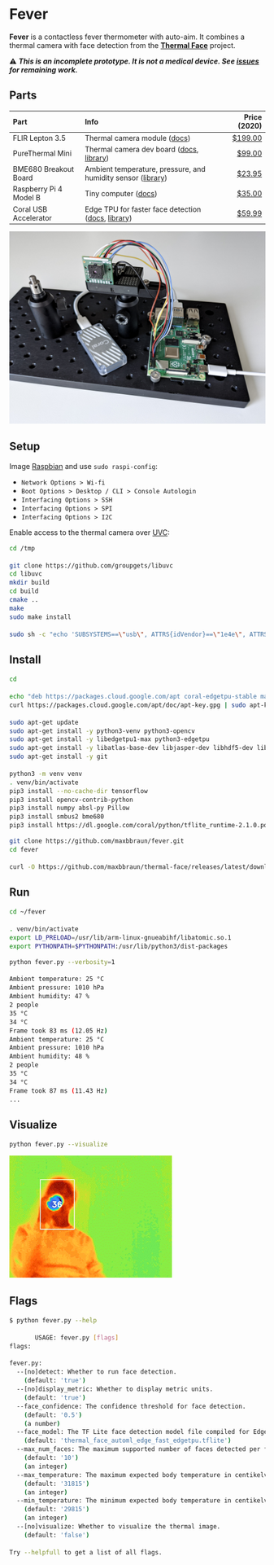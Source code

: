 # Fever

**Fever** is a contactless fever thermometer with auto-aim. It combines a thermal camera with face detection from the [**Thermal Face**](https://github.com/maxbbraun/thermal-face) project.

⚠️ ***This is an incomplete prototype. It is not a medical device. See [issues](https://github.com/maxbbraun/fever/issues) for remaining work.***

## Parts

| Part | Info | Price (2020) |
| :- | :- | -: |
| FLIR Lepton 3.5 | Thermal camera module ([docs](https://groupgets.com/manufacturers/flir/products/lepton-3-5)) | [$199.00](https://www.digikey.com/product-detail/en/flir-lepton/500-0771-01/500-0771-01-ND/7606616) |
| PureThermal Mini | Thermal camera dev board ([docs](https://groupgets.com/manufacturers/getlab/products/purethermal-mini-flir-lepton-smart-i-o-module), [library](https://github.com/groupgets/purethermal1-uvc-capture#uvc-radiometrypy)) | [$99.00](https://www.digikey.com/product-detail/en/groupgets-llc/PURETHERMAL-M/2077-PURETHERMAL-M-ND/9866289) |
| BME680 Breakout Board | Ambient temperature, pressure, and humidity sensor ([library](https://github.com/pimoroni/bme680-python)) | [$23.95](https://www.sparkfun.com/products/15743) |
| Raspberry Pi 4 Model B | Tiny computer ([docs](https://www.raspberrypi.org/products/raspberry-pi-4-model-b/)) | [$35.00](https://www.raspberrypi.org/products/raspberry-pi-4-model-b/)
| Coral USB Accelerator | Edge TPU for faster face detection ([docs](https://coral.ai/docs/accelerator/get-started/), [library](https://github.com/google-coral/edgetpu)) | [$59.99](https://coral.ai/products/accelerator/) |

![Parts](parts.jpg)

## Setup

Image [Raspbian](https://www.raspberrypi.org/downloads/raspbian/) and use `sudo raspi-config`:
- `Network Options > Wi-fi`
- `Boot Options > Desktop / CLI > Console Autologin`
- `Interfacing Options > SSH`
- `Interfacing Options > SPI`
- `Interfacing Options > I2C`

Enable access to the thermal camera over [UVC](https://en.wikipedia.org/wiki/USB_video_device_class):
```bash
cd /tmp

git clone https://github.com/groupgets/libuvc
cd libuvc
mkdir build
cd build
cmake ..
make
sudo make install

sudo sh -c "echo 'SUBSYSTEMS==\"usb\", ATTRS{idVendor}==\"1e4e\", ATTRS{idProduct}==\"0100\", SYMLINK+=\"pt1\", GROUP=\"usb\", MODE=\"666\"' >> /etc/udev/rules.d/99-pt1.rules"

```

## Install

```bash
cd

echo "deb https://packages.cloud.google.com/apt coral-edgetpu-stable main" | sudo tee /etc/apt/sources.list.d/coral-edgetpu.list
curl https://packages.cloud.google.com/apt/doc/apt-key.gpg | sudo apt-key add -

sudo apt-get update
sudo apt-get install -y python3-venv python3-opencv
sudo apt-get install -y libedgetpu1-max python3-edgetpu
sudo apt-get install -y libatlas-base-dev libjasper-dev libhdf5-dev libqt4-dev
sudo apt-get install -y git

python3 -m venv venv
. venv/bin/activate
pip3 install --no-cache-dir tensorflow
pip3 install opencv-contrib-python
pip3 install numpy absl-py Pillow
pip3 install smbus2 bme680
pip3 install https://dl.google.com/coral/python/tflite_runtime-2.1.0.post1-cp37-cp37m-linux_armv7l.whl
```

```bash
git clone https://github.com/maxbbraun/fever.git
cd fever

curl -O https://github.com/maxbbraun/thermal-face/releases/latest/download/thermal_face_automl_edge_fast_edgetpu.tflite
```

## Run

```bash
cd ~/fever

. venv/bin/activate
export LD_PRELOAD=/usr/lib/arm-linux-gnueabihf/libatomic.so.1
export PYTHONPATH=$PYTHONPATH:/usr/lib/python3/dist-packages
```

```bash
python fever.py --verbosity=1

Ambient temperature: 25 °C
Ambient pressure: 1010 hPa
Ambient humidity: 47 %
2 people
35 °C
34 °C
Frame took 83 ms (12.05 Hz)
Ambient temperature: 25 °C
Ambient pressure: 1010 hPa
Ambient humidity: 48 %
2 people
35 °C
34 °C
Frame took 87 ms (11.43 Hz)
...
```

## Visualize

```bash
python fever.py --visualize
```

![Visualize](fever.gif)

## Flags

```bash
$ python fever.py --help

       USAGE: fever.py [flags]
flags:

fever.py:
  --[no]detect: Whether to run face detection.
    (default: 'true')
  --[no]display_metric: Whether to display metric units.
    (default: 'true')
  --face_confidence: The confidence threshold for face detection.
    (default: '0.5')
    (a number)
  --face_model: The TF Lite face detection model file compiled for Edge TPU.
    (default: 'thermal_face_automl_edge_fast_edgetpu.tflite')
  --max_num_faces: The maximum supported number of faces detected per frame.
    (default: '10')
    (an integer)
  --max_temperature: The maximum expected body temperature in centikelvin.
    (default: '31815')
    (an integer)
  --min_temperature: The minimum expected body temperature in centikelvin.
    (default: '29815')
    (an integer)
  --[no]visualize: Whether to visualize the thermal image.
    (default: 'false')

Try --helpfull to get a list of all flags.
```
